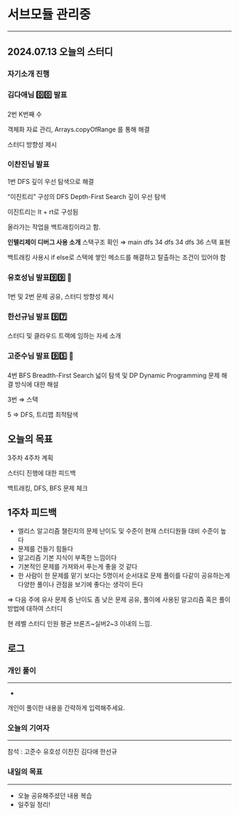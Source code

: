 # 서브모듈 관리중

---

## 2024.07.13 오늘의 스터디

### 자기소개 진행

### 김다애님 0️⃣0️⃣ 발표

2번 K번째 수

객체화 자료 관리, Arrays.copyOfRange 를 통해 해결

스터디 방향성 제시

### 이찬진님 발표

1번 DFS 깊이 우선 탐색으로 해결

“이진트리” 구성의 DFS Depth-First Search 깊이 우선 탐색

이진트리는 lt + rt로 구성됨

올라가는 작업을 백트래킹이라고 함.

**인텔리제이 디버그 사용 소개** 스택구조 확인 ⇒ main dfs 34 dfs 34 dfs 36 스택 표현

백트래킹 사용시 if else로 스택에 쌓인 메소드를 해결하고 탈출하는 조건이 있어야 함


### 유호성님 발표9️⃣9️⃣ 🌟

1번 및 2번 문제 공유, 스터디 방향성 제시


### 한선규님 발표 9️⃣7️⃣

스터디 및 클라우드 트랙에 임하는 자세 소개


### 고준수님 발표 9️⃣5️⃣ 🧓

4번 BFS Breadth-First Search 넓이 탐색 및 DP Dynamic Programming 문제 해결 방식에 대한 해설

3번 ⇒ 스택

5 ⇒ DFS, 트리맵 최적탐색


## 오늘의 목표

3주차 4주차 계획

스터디 진행에 대한 피드백

백트래킹, DFS, BFS 문제 체크


## 1주차 피드백

- 엘리스 알고리즘 챌린지의 문제 난이도 및 수준이 현재 스터디원들 대비 수준이 높다
- 문제를 건들기 힘들다
- 알고리즘 기본 지식이 부족한 느낌이다
- 기본적인 문제를 가져와서 푸는게 좋을 것 같다
- 한 사람이 한 문제를 맡기 보다는 5명이서 순서대로 문제 풀이를 다같이 공유하는게 다양한 풀이나 관점을 보기에 좋다는 생각이 든다

⇒ 다음 주에 유사 문제 중 난이도 좀 낮은 문제 공유, 풀이에 사용된 알고리즘 혹은 풀이 방법에 대하여 스터디

현 레벨 스터디 인원 평균 브론즈~실버2~3 이내의 느낌.


## 로그

### 개인 풀이

---

-

개인이 풀이한 내용을 간략하게 입력해주세요.


### 오늘의 기여자

---

참석 : 고준수 유호성 이찬진 김다애 한선규

### 내일의 목표

---

- 오늘 공유해주셨던 내용 복습
- 일주일 정리!